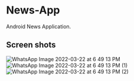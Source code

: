 # News-App
Android News Application.



## Screen shots

![WhatsApp Image 2022-03-22 at 6 49 13 PM](https://user-images.githubusercontent.com/88334469/159491474-285663b7-7c87-4653-8150-b3779e9338e5.jpeg)
![WhatsApp Image 2022-03-22 at 6 49 13 PM (1)](https://user-images.githubusercontent.com/88334469/159491496-bf426ade-6885-4ce9-93ea-bb5f04899687.jpeg)
![WhatsApp Image 2022-03-22 at 6 49 13 PM (2)](https://user-images.githubusercontent.com/88334469/159491506-ba02d938-2a55-4241-afa8-3ac23eaebd7d.jpeg)
